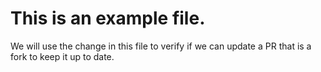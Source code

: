 # This is an example file.

We will use the change in this file to verify if we can update a PR that is a fork to keep it up to date.
